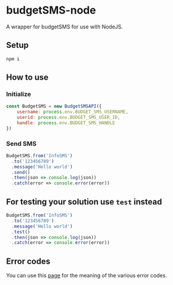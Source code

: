 # budgetSMS-node
A wrapper for budgetSMS for use with NodeJS.

## Setup

```bash
npm i
```

## How to use

### Initialize

```javascript
const BudgetSMS = new BudgetSMSAPI({
    username: process.env.BUDGET_SMS_USERNAME,
    userid: process.env.BUDGET_SMS_USER_ID,
    handle: process.env.BUDGET_SMS_HANDLE
})
```
### Send SMS

```javascript
BudgetSMS.from('InfoSMS')
  .to('123456789')
  .message('Hello world')
  .send()
  .then(json => console.log(json))
  .catch(error => console.error(error))
```

## For testing your solution use `test` instead

```javascript
BudgetSMS.from('InfoSMS')
  .to('123456789')
  .message('Hello world')
  .test()
  .then(json => console.log(json))
  .catch(error => console.error(error))
```

## Error codes

You can use this [page](https://www.budgetsms.net/sms-http-api/error-code/) for the meaning of the various error codes.
